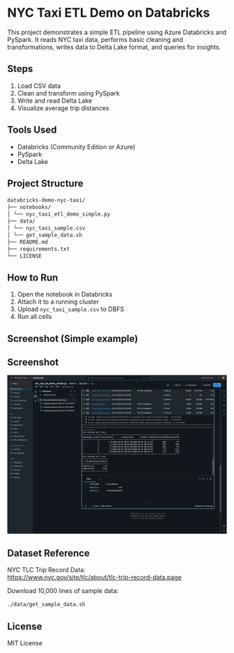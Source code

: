 # NYC Taxi ETL Demo on Databricks

This project demonstrates a simple ETL pipeline using Azure Databricks and PySpark. It reads NYC taxi data, performs basic cleaning and transformations, writes data to Delta Lake format, and queries for insights.

## Steps

1. Load CSV data
2. Clean and transform using PySpark
3. Write and read Delta Lake
4. Visualize average trip distances

## Tools Used

- Databricks (Community Edition or Azure)
- PySpark
- Delta Lake

## Project Structure

```text
databricks-demo-nyc-taxi/
├── notebooks/
│ └── nyc_taxi_etl_demo_simple.py
├── data/
│ └── nyc_taxi_sample.csv
│ └── get_sample_data.sh
├── README.md
├── requirements.txt
└── LICENSE
```

## How to Run

1. Open the notebook in Databricks
2. Attach it to a running cluster
3. Upload `nyc_taxi_sample.csv` to DBFS
4. Run all cells

## Screenshot (Simple example)

## Screenshot

![Databricks Demo Run Screenshot](images/databricks_demo_run.png)


## Dataset Reference

NYC TLC Trip Record Data:  
https://www.nyc.gov/site/tlc/about/tlc-trip-record-data.page

Download 10,000 lines of sample data: 

```bash
./data/get_sample_data.sh
```

## License

MIT License
